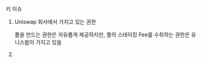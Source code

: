키 이슈 

1. Uniswap 회사에서 가지고 있는 권한

    풀을 만드는 권한은 자유롭게 제공하지만, 풀의 스테이킹 Fee를 수취하는 권한은 유니스왑이 가지고 있음 

2. 